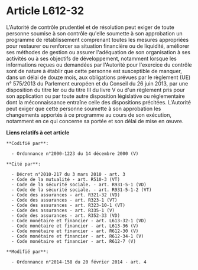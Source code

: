 # Article L612-32

L'Autorité de contrôle prudentiel et de résolution peut exiger de toute personne soumise à son contrôle qu'elle soumette à
son approbation un programme de rétablissement comprenant toutes les mesures appropriées pour restaurer ou renforcer sa
situation financière ou de liquidité, améliorer ses méthodes de gestion ou assurer l'adéquation de son organisation à ses
activités ou à ses objectifs de développement, notamment lorsque les informations reçues ou demandées par l'Autorité pour
l'exercice du contrôle sont de nature à établir que cette personne est susceptible de manquer, dans un délai de douze mois,
aux obligations prévues par le règlement (UE) n° 575/2013 du Parlement européen et du Conseil du 26 juin 2013, par une
disposition du titre Ier ou du titre III du livre V ou d'un règlement pris pour son application ou par toute autre
disposition législative ou réglementaire dont la méconnaissance entraîne celle des dispositions précitées. L'Autorité peut
exiger que cette personne soumette à son approbation les changements apportés à ce programme au cours de son exécution,
notamment en ce qui concerne sa portée et son délai de mise en œuvre.

**Liens relatifs à cet article**

	**Codifié par**:

	  - Ordonnance n°2000-1223 du 14 décembre 2000 (V)

	**Cité par**:

	  - Décret n°2010-217 du 3 mars 2010 - art. 3
	  - Code de la mutualité - art. R510-3 (VT)
	  - Code de la sécurité sociale. - art. R931-5-1 (VD)
	  - Code de la sécurité sociale. - art. R931-5-1-2 (VT)
	  - Code des assurances - art. R321-32 (VD)
	  - Code des assurances - art. R323-1 (VT)
	  - Code des assurances - art. R323-10-1 (VT)
	  - Code des assurances - art. R335-1 (V)
	  - Code des assurances - art. R352-33 (VD)
	  - Code monétaire et financier - art. L613-32-1 (VD)
	  - Code monétaire et financier - art. L613-36 (V)
	  - Code monétaire et financier - art. R612-30 (V)
	  - Code monétaire et financier - art. R612-34-1 (V)
	  - Code monétaire et financier - art. R612-7 (V)

	**Modifié par**:

	  - Ordonnance n°2014-158 du 20 février 2014 - art. 4
